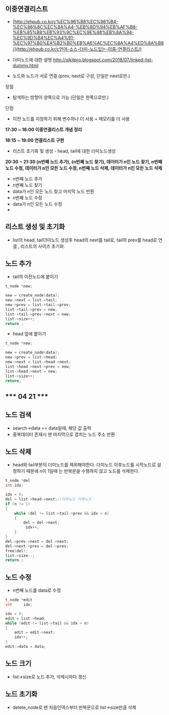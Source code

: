 ## 이중연결리스트

- [http://ehpub.co.kr/c%EC%96%B8%EC%96%B4-%EC%86%8C%EC%8A%A4-%EB%8D%94%EB%AF%B8-%EB%85%B8%EB%93%9C%EC%9E%88%EB%8A%94-%EC%9D%B4%EC%A4%91-%EC%97%B0%EA%B2%B0%EB%A6%AC%EC%8A%A4%ED%8A%B8/](http://ehpub.co.kr/c언어-소스-더미-노드있는-이중-연결리스트/)
- 더미노드에 대한 설명  http://sjkitpro.blogspot.com/2018/07/linked-list-dummy.html

- 노드와 노드가 서로 연결 (prev, next로 구성, 단일은 next로만.)

장점

- 탐색하는 방향이 양쪽으로 가능 (단일은 한쪽으로만.)

단점

- 이전 노드를 지정하기 위해 변수하나 더 사용 = 메모리를 더 사용

**17:30 ~ 18:00 이중연결리스트 개념 정리**

**18:15 ~ 19:00 연결리스트 구현**

- 리스트 초기화 및 생성 - head, tail에 대한 더미노드생성 

**20:30 ~ 21:30 (n번째 노드 추가), (n번째 노드 찾기), 데이터가 n인 노드 찾기, n번째 노드 수정, 데이터가 n인 모든 노드 수정, n번째 노드 삭제, 데이터가 n인 모든 노드  삭제**

- n번째 노드 추가
- n번째 노드 찾기
- data가 n인 모든 노드 찾고 마지막 노드 반환
- n번째 노드 수정
- data가 n인 모든 노드 수정
- 

##  리스트 생성 및 초기화

- list의 head, tail더미노드 생성후 head의 next를 tail로, tail의 prev를 head로 연결 , 리스트의 사이즈 초기화.

## 노드 추가

- tail의 이전노드에 붙이기

```c
t_node *new;

new = create_node(data);
new->next = list->tail;
new->prev = list->tail->prev;
list->tail->prev = new;
list->tail->prev->next = new;
list->size++;
return ;
```

- head 앞에 붙이기

```c
t_node *new;

new = create_node(data);
new->prev = list->head;
new->next = list->head->next;
list->head->next->prev = new;
list->head->next = new;
list->size++;
return;
```

## *** 04 21 ***

## 노드 검색

- search->data == data일때, 해당 값 출력
- 중복데이터 존재시 맨 마지막으로 겹치는 노드 주소 반환

## 노드 삭제

- head와 tail부분의 더미노드를 제외해야한다. 더미노드 이후노드를 시작노드로 설정하기 때문에 n이 1일때 는 반복문을 수행하지 않고 노드를 삭제한다.

```c
t_node *del
int idx;

idx = 0;
del = list->head->next;//더미노드 이후노드
if (n != 1)
{
	while (del != list->tail->prev && idx < n)
	{
		del = del->next;
         idx++;
	}
}
del->prev->next = del->next;
del->next->prev = del->prev;
free(del);
list->size--;
return ;
```

## 노드 수정

- n번째 노드를 data로 수정

```c
t_node *edit
int		idx;

idx = 0;
edit = list->head;
while (edit != list->tail && idx < n)
{
	edit = edit->next;
	idx++;
}
edit->data = data;
```



## 노드 크기

- list->size로 노드 추가, 삭제시마다 갱신

## 노드 초기화

- delete_node로 맨 처음인덱스부터 반복문으로 list->size만큼 삭제



